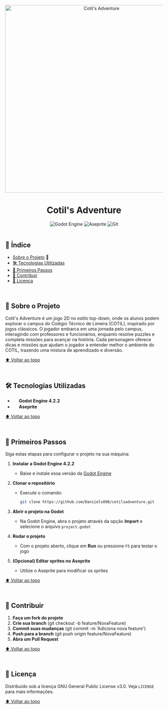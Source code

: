 <a id="readme-top"></a>

<div align="center">
  <img src="../.github/cotils-adventure.png" alt="Cotil's Adventure" width="600">
  
  <h1>Cotil's Adventure</h1>
  
  <div>
    <img src="https://img.shields.io/badge/GODOT-%23FFFFFF.svg?style=for-the-badge&logo=godot-engine" alt="Godot Engine">
    <img src="https://img.shields.io/badge/Aseprite-FFFFFF?style=for-the-badge&logo=Aseprite&logoColor=#7D929E" alt="Aseprite">
    <img src="https://img.shields.io/badge/git-%23F05033.svg?style=for-the-badge&logo=git&logoColor=white" alt="Git">
  </div>
</div>

<br>

## 📜 Índice

- [Sobre o Projeto](#sobre-o-projeto) 📖
- [🛠️ Tecnologias Utilizadas](#tecnologias-utilizadas)
- [🚀 Primeiros Passos](#primeiros-passos)
- [🤝 Contribuir](#🤝contribuir)
- [📄 Licença](#📄licença)

<br>

## 📖 Sobre o Projeto

Cotil's Adventure é um jogo 2D no estilo top-down, onde os alunos podem explorar o campus do Colégio Técnico de Limeira (COTIL), inspirado por jogos clássicos. O jogador embarca em uma jornada pelo campus, interagindo com professores e funcionários, enquanto resolve puzzles e completa missões para avançar na história. Cada personagem oferece dicas e missões que ajudam o jogador a entender melhor o ambiente do COTIL, trazendo uma mistura de aprendizado e diversão.

[⬆ Voltar ao topo](#readme-top)

<br>

## 🛠️ Tecnologias Utilizadas

- <img src="https://godotengine.org/assets/press/icon_color.png" width="16"> **Godot Engine 4.2.2**
- <img src="https://www.aseprite.org/assets/images/header-logo.png" width="16"> **Aseprite**

[⬆ Voltar ao topo](#readme-top)

<br>

## 🚀 Primeiros Passos

Siga estas etapas para configurar o projeto na sua máquina:

1. **Instalar a Godot Engine 4.2.2**
   - Baixe e instale essa versão da [Godot Engine](https://godotengine.org/download/archive/4.2.2-stable/)

2. **Clonar o repositório**
   - Execute o comando:
     ```bash
     git clone https://github.com/Daniiels098/cotilsadventure.git
     ```

3. **Abrir o projeto na Godot**
   - Na Godot Engine, abra o projeto através da opção **Import** e selecione o arquivo `project.godot`

4. **Rodar o projeto**
   - Com o projeto aberto, clique em **Run** ou pressione `F5` para testar o jogo

5. **(Opcional) Editar sprites no Aseprite**
   - Utilize o Aseprite para modificar os sprites

[⬆ Voltar ao topo](#readme-top)

<br>

## 🤝 Contribuir

1. **Faça um fork do projeto**
2. **Crie sua branch** (git checkout -b feature/NovaFeature)
3. **Commit suas mudanças** (git commit -m 'Adiciona nova feature')
4. **Push para a branch** (git push origin feature/NovaFeature)
5. **Abra um Pull Request**

[⬆ Voltar ao topo](#readme-top)

<br>

## 📄 Licença

Distribuído sob a licença GNU General Public License v3.0. Veja `LICENSE` para mais informações.

[⬆ Voltar ao topo](#readme-top)
